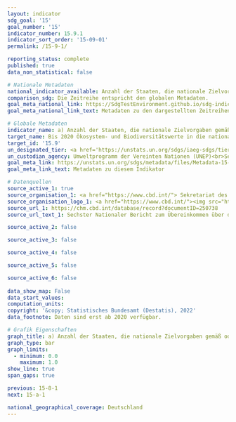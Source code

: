 ```yaml
---
layout: indicator    
sdg_goal: '15'    
goal_number: '15'    
indicator_number: 15.9.1    
indicator_sort_order: '15-09-01'    
permalink: /15-9-1/    

reporting_status: complete    
published: true    
data_non_statistical: false    

# Nationale Metadaten    
national_indicator_available: Anzahl der Staaten, die nationale Zielvorgaben gemäß oder ähnlich dem Aichi-Biodiversitätsziel 2 des Strategieplans für die biologische Vielfalt 2011-2020 in ihre nationalen Strategien und Aktionspläne zugunsten der biologischen Vielfalt aufgenommen haben, und die bei der Umsetzung dieser Zielvorgaben gemeldeten Fortschritte    
comparison_sdg: Die Zeitreihe entspricht den globalen Metadaten.    
goal_meta_national_link: https://SdgTestEnvironment.github.io/sdg-indicators/public/MetaDe/15.9.1.pdf    
goal_meta_national_link_text: Metadaten zu den dargestellten Zeitreihen    

# Globale Metadaten    
indicator_name: a) Anzahl der Staaten, die nationale Zielvorgaben gemäß oder ähnlich dem Aichi-Biodiversitätsziel 2 des Strategieplans für die biologische Vielfalt 2011-2020 in ihre nationalen Strategien und Aktionspläne zugunsten der biologischen Vielfalt aufgenommen haben, und die bei der Umsetzung dieser Zielvorgaben gemeldeten Fortschritte und b) Aufnahme der biologischen Vielfalt in die nationalen Rechnungslegungs- und Berichterstattungssysteme, definiert als die Anwendung des Systems der Umweltökonomischen Gesamtrechnungen    
target_name: Bis 2020 Ökosystem- und Biodiversitätswerte in die nationalen und lokalen Planungen, Entwicklungsprozesse, Armutsbekämpfungsstrategien und Gesamtrechnungssysteme einbeziehen    
target_id: '15.9'    
un_designated_tier: <a href='https://unstats.un.org/sdgs/iaeg-sdgs/tier-classification/' title='Klicken Sie hier um weitere Informationen zur UN-Tier-Klassifikation zu erhalten.'  target='_blank'>Tier I/II</a>    
un_custodian_agency: Umweltprogramm der Vereinten Nationen (UNEP)<br>Secretariat of the Convention on Biological Diversity (CBD)    
goal_meta_link: https://unstats.un.org/sdgs/metadata/files/Metadata-15-09-01.pdf    
goal_meta_link_text: Metadaten zu diesem Indikator        

# Datenquellen
source_active_1: true
source_organisation_1: <a href="https://www.cbd.int/"> Sekretariat des Übereinkommens über die biologische Vielfalt </a>
source_organisation_logo_1: <a href="https://www.cbd.int/"><img src="https://g205sdgs.github.io/sdg-indicators/public/OrgImgDe/cbd.png" alt="Logo cbd" style="height:60px; width:148px"/></a>
source_url_1: https://chm.cbd.int/database/record?documentID=250738
source_url_text_1: Sechster Nationaler Bericht zum Übereinkommen über die biologische Vielfalt (nur auf Englisch verfügbar)

source_active_2: false

source_active_3: false

source_active_4: false

source_active_5: false

source_active_6: false
    
data_show_map: False    
data_start_values:     
computation_units:     
copyright: '&copy; Statistisches Bundesamt (Destatis), 2022'    
data_footnote: Daten sind erst ab 2020 verfügbar.    

# Grafik Eigenschaften    
graph_title: a) Anzahl der Staaten, die nationale Zielvorgaben gemäß oder ähnlich dem Aichi-Biodiversitätsziel 2 des Strategieplans für die biologische Vielfalt 2011–2020 in ihre nationalen Strategien und Aktionspläne zugunsten der biologischen Vielfalt aufgenommen haben, und die bei der Umsetzung dieser Zielvorgaben gemeldeten Fortschritte    
graph_type: bar    
graph_limits:
  - minimum: 0.0
    maximum: 1.0
show_line: true
span_gaps: true    

previous: 15-8-1    
next: 15-a-1    

national_geographical_coverage: Deutschland    
---
```


<span></span>